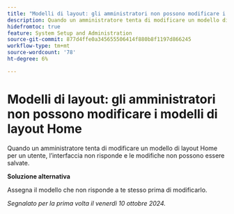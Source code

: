 ```yaml
---
title: "Modelli di layout: gli amministratori non possono modificare i modelli di layout Home"
description: Quando un amministratore tenta di modificare un modello di layout Home per un utente, l’interfaccia non risponde e le modifiche non possono essere salvate.
hidefromtoc: true
feature: System Setup and Administration
source-git-commit: 877d4ffe0a345655506414f880b8f1197d866245
workflow-type: tm+mt
source-wordcount: '78'
ht-degree: 6%

---
```


# Modelli di layout: gli amministratori non possono modificare i modelli di layout Home

Quando un amministratore tenta di modificare un modello di layout Home per un utente, l’interfaccia non risponde e le modifiche non possono essere salvate.

**Soluzione alternativa**

Assegna il modello che non risponde a te stesso prima di modificarlo.

_Segnalato per la prima volta il venerdì 10 ottobre 2024._
